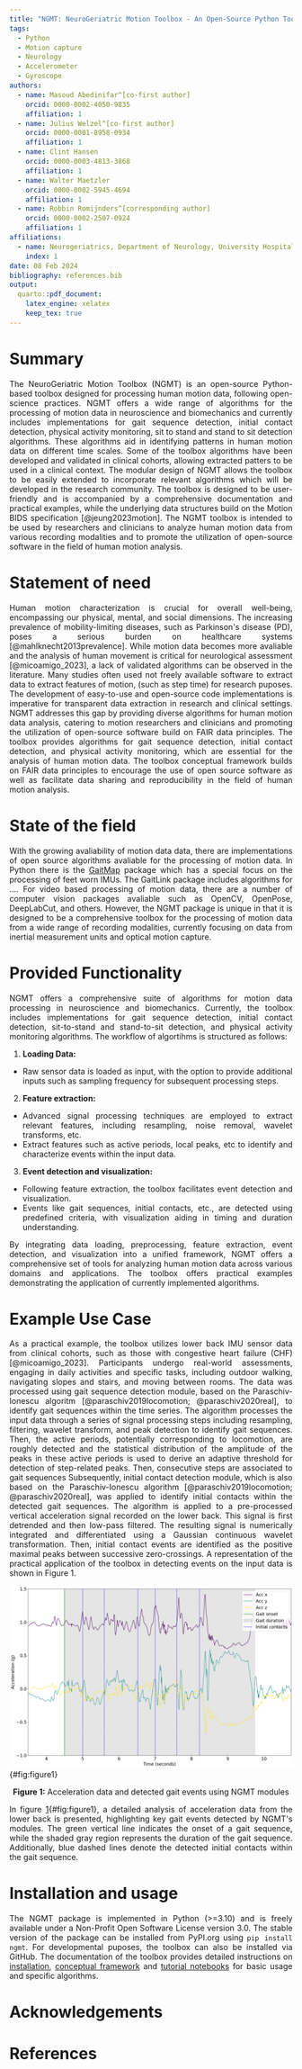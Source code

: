 ```yaml
---
title: "NGMT: NeuroGeriatric Motion Toolbox - An Open-Source Python Toolbox for Analyzing Neurological Motion Data from Various Recording Modalities"
tags:
  - Python
  - Motion capture
  - Neurology
  - Accelerometer
  - Gyroscope
authors:
  - name: Masoud Abedinifar^[co-first author]
    orcid: 0000-0002-4050-9835
    affiliation: 1
  - name: Julius Welzel^[co-first author]
    orcid: 0000-0001-8958-0934
    affiliation: 1
  - name: Clint Hansen
    orcid: 0000-0003-4813-3868
    affiliation: 1
  - name: Walter Maetzler
    orcid: 0000-0002-5945-4694
    affiliation: 1
  - name: Robbin Romijnders^[corresponding author]
    orcid: 0000-0002-2507-0924
    affiliation: 1
affiliations:
  - name: Neurogeriatrics, Department of Neurology, University Hospital Schleswig-Holstein (USKH), Kiel Germany
    index: 1
date: 08 Feb 2024
bibliography: references.bib
output:
  quarto::pdf_document:
    latex_engine: xelatex
    keep_tex: true
---
```




<div style="text-align: justify;">

# Summary
The NeuroGeriatric Motion Toolbox (NGMT) is an open-source Python-based toolbox designed for processing human motion data, following open-science practices. NGMT offers a wide range of algorithms for the processing of motion data in neuroscience and biomechanics and currently includes implementations for gait sequence detection, initial contact detection, physical activity monitoring, sit to stand and stand to sit detection algorithms. These algorithms aid in identifying patterns in human motion data on different time scales. Some of the toolbox algorithms have been developed and validated in clinical cohorts, allowing extracted patters to be used in a clinical context. The modular design of NGMT allows the toolbox to be easily extended to incorporate relevant algorithms which will be developed in the research community. The toolbox is designed to be user-friendly and is accompanied by a comprehensive documentation and practical examples, while the underlying data structures build on the Motion BIDS specification [@jeung2023motion]. The NGMT toolbox is intended to be used by researchers and clinicians to analyze human motion data from various recording modalities and to promote the utilization of open-source software in the field of human motion analysis.

# Statement of need
Human motion characterization is crucial for overall well-being, encompassing our physical, mental, and social dimensions. The increasing prevalence of mobility-limiting diseases, such as Parkinson's disease (PD), poses a serious burden on healthcare systems [@mahlknecht2013prevalence]. While motion data becomes more avaliable and the analysis of human movement is critical for neurological assessment [@micoamigo_2023], a lack of validated algorithms can be observed in the literature. Many studies often used not freely available software to extract data to extract features of motion, (such as step time) for research puposes. The development of easy-to-use and open-source code implementations is imperative for transparent data extraction in research and clinical settings. NGMT addresses this gap by providing diverse algorithms for human motion data analysis, catering to motion researchers and clinicians and promoting the utilization of open-source software build on FAIR data principles. The toolbox provides algorithms for gait sequence detection, initial contact detection, and physical activity monitoring, which are essential for the analysis of human motion data. The toolbox conceptual framework builds on FAIR data principles to encourage the use of open source software as well as facilitate data sharing and reproducibility in the field of human motion analysis.

# State of the field
With the growing avaliability of motion data data, there are implementations of open source algorithms avaliable for the processing of motion data. In Python there is the [GaitMap](https://gaitmap.readthedocs.io/en/latest/index.html) package which has a special focus on the processing of feet worn IMUs. The GaitLink package includes algorithms for ....
For video based processing of motion data, there are a number of computer vision packages avaliable such as OpenCV, OpenPose, DeepLabCut, and others. However, the NGMT package is unique in that it is designed to be a comprehensive toolbox for the processing of motion data from a wide range of recording modalities, currently focusing on data from inertial measurement units and optical motion capture.


# Provided Functionality
NGMT offers a comprehensive suite of algorithms for motion data processing in neuroscience and biomechanics. Currently, the toolbox includes implementations for gait sequence detection, initial contact detection, sit-to-stand and stand-to-sit detection, and physical activity monitoring algorithms. The workflow of algortihms is structured as follows:

1. **Loading Data:**
  - Raw sensor data is loaded as input, with the option to provide additional inputs such as sampling frequency for subsequent processing steps.

2. **Feature extraction:** 
  - Advanced signal processing techniques are employed to extract relevant features, including resampling, noise removal, wavelet transforms, etc.
  - Extract features such as active periods, local peaks, etc to identify and characterize events within the input data.

3. **Event detection and visualization:** 
  - Following feature extraction, the toolbox facilitates event detection and visualization.
  - Events like gait sequences, initial contacts, etc., are detected using predefined criteria, with visualization aiding in timing and duration understanding.

By integrating data loading, preprocessing, feature extraction, event detection, and visualization into a unified framework, NGMT offers a comprehensive set of tools for analyzing human motion data across various domains and applications. The toolbox offers practical examples demonstrating the application of currently implemented algorithms.

# Example Use Case
As a practical example, the toolbox utilizes lower back IMU sensor data from clinical cohorts, such as those with congestive heart failure (CHF) [@micoamigo_2023]. Participants undergo real-world assessments, engaging in daily activities and specific tasks, including outdoor walking, navigating slopes and stairs, and moving between rooms. The data was processed using gait sequence detection module, based on the Paraschiv-Ionescu algoritm [@paraschiv2019locomotion; @paraschiv2020real], to identify gait sequences within the time series. The algorithm processes the input data through a series of signal processing steps including resampling, filtering, wavelet transform, and peak detection to identify gait sequences. Then, the active periods, potentially corresponding to locomotion, are roughly detected and the statistical distribution of the amplitude of the peaks in these active periods is used to derive an adaptive threshold for detection of step-related peaks. Then, consecutive steps are associated to gait sequences Subsequently, initial contact detection module, which is also based on the Paraschiv-Ionescu algorithm [@paraschiv2019locomotion; @paraschiv2020real], was applied to identify initial contacts within the detected gait sequences. The algorithm is applied to a pre-processed vertical acceleration signal recorded on the lower back.
This signal is first detrended and then low-pass filtered. The resulting signal is numerically integrated and differentiated using a Gaussian continuous wavelet transformation. Then, initial contact events are identified as the positive maximal peaks between successive zero-crossings. A representation of the practical application of the toolbox in detecting events on the input data is shown in Figure 1.

![](figure_1.png){#fig:figure1}
<div style="text-align:center;">
<b>Figure 1:</b> Acceleration data and detected gait events using NGMT modules
</div>

In figure [1](figure_1.png){#fig:figure1}, a detailed analysis of acceleration data from the lower back is presented, highlighting key gait events detected by NGMT's modules. The green vertical line indicates the onset of a gait sequence, while the shaded gray region represents the duration of the gait sequence. Additionally, blue dashed lines denote the detected initial contacts within the gait sequence.

# Installation and usage
The NGMT package is implemented in Python (>=3.10) and is freely available under a Non-Profit Open Software License version 3.0. The stable version of the package can be installed from PyPI.org using `pip install ngmt`. For developmental puposes, the toolbox can also be installed via GitHub. The documentation of the toolbox provides detailed instructions on [installation](https://neurogeriatricskiel.github.io/NGMT/#installation), [conceptual framework](https://neurogeriatricskiel.github.io/NGMT/#data-classes-conceptual-framework) and [tutorial notebooks](https://neurogeriatricskiel.github.io/NGMT/examples/) for basic usage and specific algorithms.

# Acknowledgements

# References